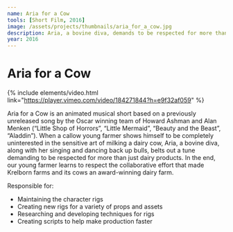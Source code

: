 ```yaml
---
name: Aria for a Cow
tools: [Short Film, 2016]
image: /assets/projects/thumbnails/aria_for_a_cow.jpg
description: Aria, a bovine diva, demands to be respected for more than just her dairy products. An animated musical short featuring a previously unreleased song by Howard Ashman & Alan Menken
year: 2016
---
```


# Aria for a Cow

{% include elements/video.html link="https://player.vimeo.com/video/184271844?h=e9f32af059" %}

Aria for a Cow is an animated musical short based on a previously unreleased song by the Oscar winning team of Howard Ashman and Alan Menken (“Little Shop of Horrors”, “Little Mermaid”, “Beauty and the Beast”, “Aladdin”).
When a callow young farmer shows himself to be completely uninterested in the sensitive art of milking a dairy cow, Aria, a bovine diva, along with her singing and dancing back up bulls, belts out a tune demanding to be respected for more than just dairy products. In the end, our young farmer learns to respect the collaborative effort that made Krelborn farms and its cows an award-winning dairy farm.

Responsible for:
* Maintaining the character rigs
* Creating new rigs for a variety of props and assets
* Researching and developing techniques for rigs
* Creating scripts to help make production faster
